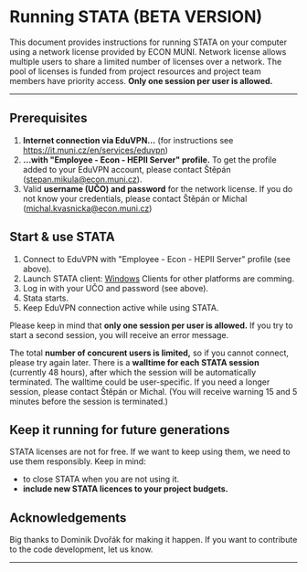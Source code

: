 # Running STATA (BETA VERSION)

This document provides instructions for  running STATA on your computer using a network license provided by ECON MUNI. Network license allows multiple users to share a limited number of licenses over a network. The pool of licenses is funded from project resources and project team members have priority access. **Only one session per user is allowed.**

---

## Prerequisites

1. **Internet connection via EduVPN...** (for instructions see https://it.muni.cz/en/services/eduvpn)
2. **...with "Employee - Econ - HEPII Server" profile.** To get the profile added to your EduVPN account, please contact Štěpán (stepan.mikula@econ.muni.cz).
3. Valid **username (UČO) and password** for the network license. If you do not know your credentials, please contact Štěpán or Michal (michal.kvasnicka@econ.muni.cz)

## Start & use STATA

1. Connect to EduVPN with "Employee - Econ - HEPII Server" profile (see above).
2. Launch STATA client: [Windows](https://fem.econ.muni.cz/STATA.7z) Clients for other platforms are comming.
3. Log in with your UČO and password (see above).
4. Stata starts.
5. Keep EduVPN connection active while using STATA.

Please keep in mind that **only one session per user is allowed.** If you try to start a second session, you will receive an error message. 

The total **number of concurent users is limited,** so if you cannot connect, please try again later. There is a **walltime for each STATA session** (currently 48 hours), after which the session will be automatically terminated. The walltime could be user-specific. If you need a longer session, please contact Štěpán or Michal. (You will receive warning 15 and 5 minutes before the session is terminated.)

## Keep it running for future generations

STATA licenses are not for free. If we want to keep using them, we need to use them responsibly. Keep in mind: 

- to close STATA when you are not using it.
- **include new STATA licences to your project budgets.**

## Acknowledgements

Big thanks to Dominik Dvořák for making it happen. If you want to contribute to the code development, let us know.

---
